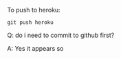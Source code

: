 To push to heroku:

`git push heroku`

Q: do i need to commit to github first?

A: Yes it appears so